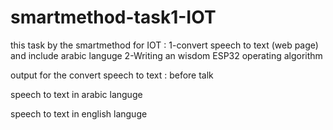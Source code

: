 # smartmethod-task1-IOT
this task by the smartmethod for IOT : 
1-convert speech to text (web page) and include arabic languge
2-Writing an wisdom ESP32 operating algorithm

output for the convert speech to text :
before talk






speech to text in arabic languge





speech to text in english languge
